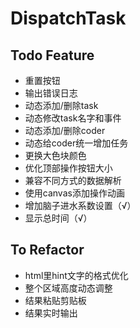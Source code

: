 # DispatchTask

## Todo Feature
- 重置按钮
- 输出错误日志
- 动态添加/删除task
- 动态修改task名字和事件
- 动态添加/删除coder
- 动态给coder统一增加任务
- 更换大色块颜色
- 优化顶部操作按钮大小
- 兼容不同方式的数据解析
- 使用canvas添加操作动画
- 增加脑子进水系数设置（√）
- 显示总时间（√）

## To Refactor
- html里hint文字的格式优化
- 整个区域高度动态调整
- 结果粘贴剪贴板
- 结果实时输出
